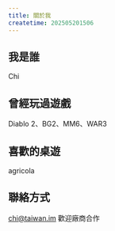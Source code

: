 ```yaml
---
title: 關於我
createtime: 202505201506
---
```


## 我是誰

Chi

## 曾經玩過遊戲

Diablo 2、BG2、MM6、WAR3

## 喜歡的桌遊

agricola

## 聯絡方式

chi@taiwan.im 歡迎廠商合作
